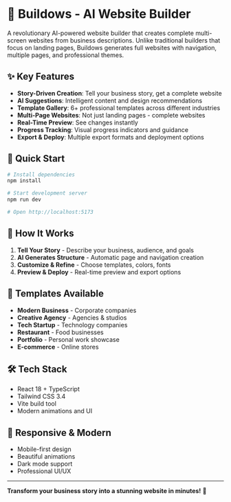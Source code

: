# 🚀 Buildows - AI Website Builder

A revolutionary AI-powered website builder that creates complete multi-screen websites from business descriptions. Unlike traditional builders that focus on landing pages, Buildows generates full websites with navigation, multiple pages, and professional themes.

## ✨ Key Features

- **Story-Driven Creation**: Tell your business story, get a complete website
- **AI Suggestions**: Intelligent content and design recommendations
- **Template Gallery**: 6+ professional templates across different industries
- **Multi-Page Websites**: Not just landing pages - complete websites
- **Real-Time Preview**: See changes instantly
- **Progress Tracking**: Visual progress indicators and guidance
- **Export & Deploy**: Multiple export formats and deployment options

## 🚀 Quick Start

```bash
# Install dependencies
npm install

# Start development server
npm run dev

# Open http://localhost:5173
```

## 🎯 How It Works

1. **Tell Your Story** - Describe your business, audience, and goals
2. **AI Generates Structure** - Automatic page and navigation creation
3. **Customize & Refine** - Choose templates, colors, fonts
4. **Preview & Deploy** - Real-time preview and export options

## 🎨 Templates Available

- **Modern Business** - Corporate companies
- **Creative Agency** - Agencies & studios  
- **Tech Startup** - Technology companies
- **Restaurant** - Food businesses
- **Portfolio** - Personal work showcase
- **E-commerce** - Online stores

## 🛠️ Tech Stack

- React 18 + TypeScript
- Tailwind CSS 3.4
- Vite build tool
- Modern animations and UI

## 📱 Responsive & Modern

- Mobile-first design
- Beautiful animations
- Dark mode support
- Professional UI/UX

---

**Transform your business story into a stunning website in minutes!** 🎉
